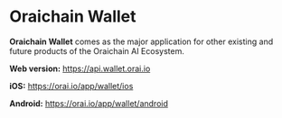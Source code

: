 # Oraichain Wallet

**Oraichain Wallet** comes as the major application for other existing and future products of the Oraichain AI Ecosystem.&#x20;

**Web version:** https://api.wallet.orai.io

**iOS:** https://orai.io/app/wallet/ios

**Android:** https://orai.io/app/wallet/android
